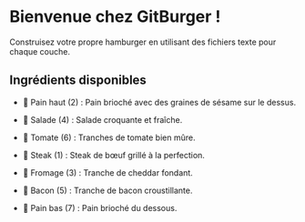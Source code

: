 # Bienvenue chez GitBurger !
Construisez votre propre hamburger en utilisant des fichiers texte pour chaque couche.

## Ingrédients disponibles
- 🥯 Pain haut (2) : Pain brioché avec des graines de sésame sur le dessus.

- 🥬 Salade (4) : Salade croquante et fraîche.

- 🍅 Tomate (6) : Tranches de tomate bien mûre.

- 🥩 Steak (1) : Steak de bœuf grillé à la perfection.

- 🧀 Fromage (3) : Tranche de cheddar fondant.

- 🥓 Bacon (5) : Tranche de bacon croustillante.

- 🍞 Pain bas (7) : Pain brioché du dessous.

